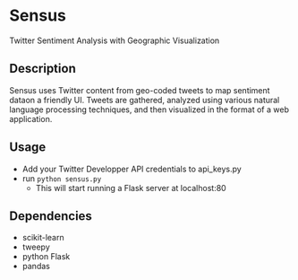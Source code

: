 # Sensus
Twitter Sentiment Analysis with Geographic Visualization


Description
------------
Sensus uses Twitter content from geo-coded tweets to map sentiment dataon a friendly UI. 
Tweets are gathered, analyzed using various natural language processing techniques, and then 
visualized in the format of a web application.


Usage
------------
* Add your Twitter Developper API credentials to api_keys.py
* run  `python sensus.py`  
  - This will start running a Flask server at localhost:80
  

Dependencies
------------
* scikit-learn
* tweepy
* python Flask
* pandas
